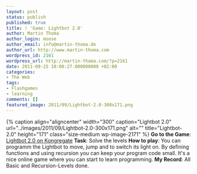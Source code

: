```yaml
---
layout: post
status: publish
published: true
title: ! 'Game: Lightbot 2.0'
author: Martin Thoma
author_login: moose
author_email: info@martin-thoma.de
author_url: http://www.martin-thoma.com
wordpress_id: 2161
wordpress_url: http://martin-thoma.com/?p=2161
date: 2011-09-25 10:08:27.000000000 +02:00
categories:
- The Web
tags:
- Flashgames
- learning
comments: []
featured_image: 2011/09/Lightbot-2.0-300x171.png
---
```

{% caption align="aligncenter" width="300" caption="Lightbot 2.0" url="../images/2011/09/Lightbot-2.0-300x171.png" alt="" title="Lightbot-2.0" height="171" class="size-medium wp-image-2171" %}
<b>Go to the Game</b>: <a href="http://www.kongregate.com/games/Coolio_Niato/lighbot-2-0">Lightbot 2.0 on Kongregate</a>
<b>Task</b>: Solve the levels
<b>How to play</b>: You can programm the Lightbot to move, jump and to switch its light on. By defining functions and using recursion you can keep your program code small. It's a nice online game where you can start to learn programming.
<b>My Record</b>: All Basic and Recursion-Levels done.
